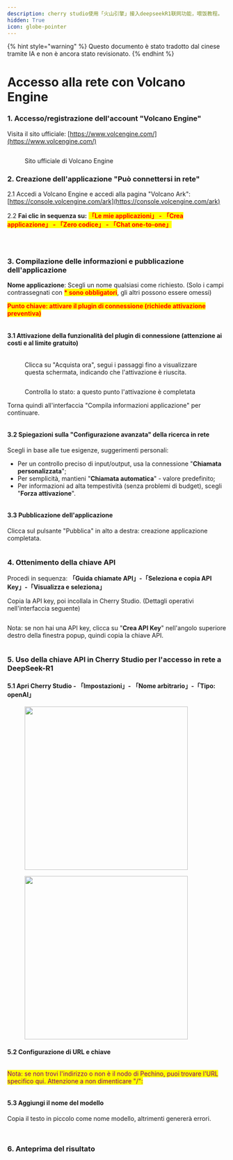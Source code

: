 ```yaml
---
description: cherry studio使用「火山引擎」接入deepseekR1联网功能，喂饭教程。
hidden: True
icon: globe-pointer
---
```


{% hint style="warning" %}
Questo documento è stato tradotto dal cinese tramite IA e non è ancora stato revisionato.
{% endhint %}

# Accesso alla rete con Volcano Engine

### 1. Accesso/registrazione dell'account "Volcano Engine" <a href="#rclz7" id="rclz7"></a>

Visita il sito ufficiale: [https://www.volcengine.com/](https://www.volcengine.com/)

<figure><img src="../.gitbook/assets/image (51).png" alt=""><figcaption><p>Sito ufficiale di Volcano Engine</p></figcaption></figure>

### 2. Creazione dell'applicazione "Può connettersi in rete" <a href="#gvzaa" id="gvzaa"></a>

2.1 Accedi a Volcano Engine e accedi alla pagina "Volcano Ark": [https://console.volcengine.com/ark](https://console.volcengine.com/ark)

2.2 **Fai clic in sequenza su:** <mark style="color:red;">**「Le mie applicazioni」 - 「Crea applicazione」 - 「Zero codice」 - 「Chat one-to-one」**</mark> &#x20;

<figure><img src="../.gitbook/assets/image (53).png" alt=""><figcaption></figcaption></figure>

<figure><img src="../.gitbook/assets/image (54).png" alt=""><figcaption></figcaption></figure>

<figure><img src="../.gitbook/assets/image (71).png" alt=""><figcaption></figcaption></figure>

### 3. Compilazione delle informazioni e pubblicazione dell'applicazione <a href="#zzdfe" id="zzdfe"></a>

**Nome applicazione**: Scegli un nome qualsiasi come richiesto. (Solo i campi contrassegnati con <mark style="color:red;">**\* sono obbligatori**</mark>, gli altri possono essere omessi)

<mark style="color:red;">**Punto chiave: attivare il plugin di connessione (richiede attivazione preventiva)**</mark>

<figure><img src="../.gitbook/assets/image (56).png" alt=""><figcaption></figcaption></figure>

#### 3.1 Attivazione della funzionalità del plugin di connessione (attenzione ai costi e al limite gratuito) <a href="#mwn38" id="mwn38"></a>

<figure><img src="../.gitbook/assets/image (57).png" alt=""><figcaption><p>Clicca su "Acquista ora", segui i passaggi fino a visualizzare questa schermata, indicando che l'attivazione è riuscita.</p></figcaption></figure>

<figure><img src="../.gitbook/assets/image (58).png" alt=""><figcaption><p>Controlla lo stato: a questo punto l'attivazione è completata</p></figcaption></figure>

Torna quindi all'interfaccia "Compila informazioni applicazione" per continuare.

<figure><img src="../.gitbook/assets/image (59).png" alt=""><figcaption></figcaption></figure>

#### 3.2 Spiegazioni sulla "Configurazione avanzata" della ricerca in rete <a href="#sp6uz" id="sp6uz"></a>

Scegli in base alle tue esigenze, suggerimenti personali:

* Per un controllo preciso di input/output, usa la connessione "**Chiamata personalizzata**";
* Per semplicità, mantieni "**Chiamata automatica**" - valore predefinito;
* Per informazioni ad alta tempestività (senza problemi di budget), scegli "**Forza attivazione**".

<figure><img src="../.gitbook/assets/image (60).png" alt=""><figcaption></figcaption></figure>

#### 3.3 Pubblicazione dell'applicazione <a href="#fe1gf" id="fe1gf"></a>

Clicca sul pulsante "Pubblica" in alto a destra: creazione applicazione completata.

<figure><img src="../.gitbook/assets/image (61).png" alt=""><figcaption></figcaption></figure>

### 4. Ottenimento della chiave API <a href="#jtqlu" id="jtqlu"></a>

Procedi in sequenza: **「Guida chiamate API」-「Seleziona e copia API Key」-「Visualizza e seleziona」**

Copia la API key, poi incollala in Cherry Studio. (Dettagli operativi nell'interfaccia seguente)

<figure><img src="../.gitbook/assets/image (62).png" alt=""><figcaption></figcaption></figure>

Nota: se non hai una API key, clicca su "**Crea API Key**" nell'angolo superiore destro della finestra popup, quindi copia la chiave API.

<figure><img src="../.gitbook/assets/image (63).png" alt=""><figcaption></figcaption></figure>

### 5. Uso della chiave API in Cherry Studio per l'accesso in rete a DeepSeek-R1 <a href="#lrefj" id="lrefj"></a>

#### 5.1 Apri Cherry Studio - 「Impostazioni」- 「Nome arbitrario」-「Tipo: openAI」 <a href="#dvrbv" id="dvrbv"></a>

<figure><img src="../.gitbook/assets/image (64).png" alt="" width="375"><figcaption></figcaption></figure>

<figure><img src="../.gitbook/assets/image (65).png" alt="" width="375"><figcaption></figcaption></figure>

#### 5.2 Configurazione di URL e chiave <a href="#mt8y0" id="mt8y0"></a>

<figure><img src="../.gitbook/assets/image (66).png" alt=""><figcaption></figcaption></figure>

<mark style="color:purple;">Nota: se non trovi l'indirizzo o non è il nodo di Pechino, puoi trovare l'URL specifico qui. Attenzione a non dimenticare "/":</mark>

<figure><img src="../.gitbook/assets/image (67).png" alt=""><figcaption></figcaption></figure>

#### 5.3 Aggiungi il nome del modello <a href="#qmh3i" id="qmh3i"></a>

Copia il testo in piccolo come nome modello, altrimenti genererà errori.

<figure><img src="../.gitbook/assets/image (68).png" alt=""><figcaption></figcaption></figure>

<figure><img src="../.gitbook/assets/image (69).png" alt=""><figcaption></figcaption></figure>

### 6. Anteprima del risultato <a href="#peb2p" id="peb2p"></a>

<figure><img src="../.gitbook/assets/image (70).png" alt=""><figcaption></figcaption></figure>